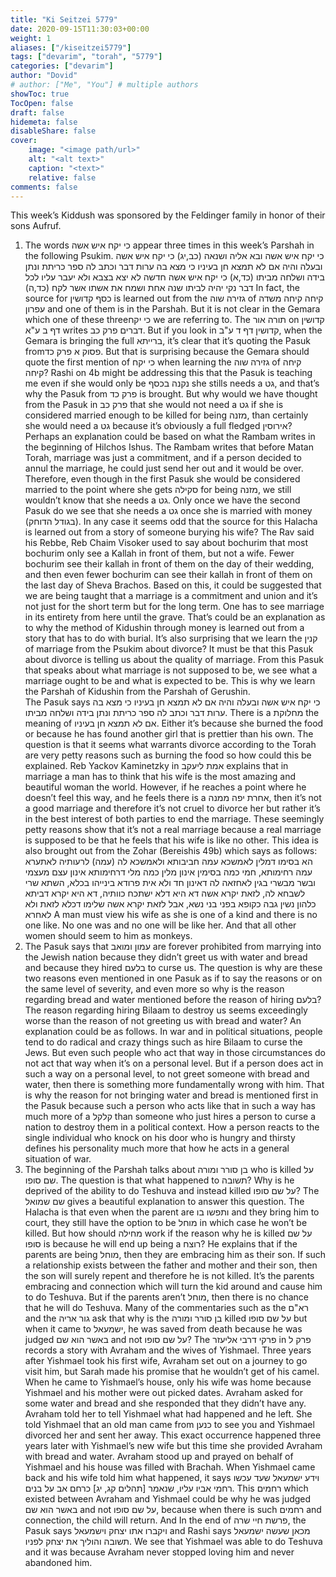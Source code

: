 ```yaml
---
title: "Ki Seitzei 5779"
date: 2020-09-15T11:30:03+00:00
weight: 1
aliases: ["/kiseitzei5779"]
tags: ["devarim", "torah", "5779"]
categories: ["devarim"]
author: "Dovid"
# author: ["Me", "You"] # multiple authors
showToc: true
TocOpen: false
draft: false
hidemeta: false
disableShare: false
cover:
    image: "<image path/url>"
    alt: "<alt text>"
    caption: "<text>"
    relative: false
comments: false
---
```

This week’s Kiddush was sponsored by the Feldinger family in honor of their sons Aufruf.
1) The words כי יקח איש אשה appear three times in this week’s Parshah in the following Psukim.
כי יקח איש אשה ובא אליה ושנאה (כב,יג)
כי יקח איש אשה ובעלה והיה אם לא תמצא חן בעיניו כי  מצא בה ערות דבר וכתב לה ספר כריתת ונתן בידה ושלחה מביתו (כד,א)
כי יקח איש אשה חדשה לא יצא בצבא ולא יעבר עליו לכל דבר נקי יהיה לביתו שנה אחת ושמח את אשתו אשר  לקח (כד,ה)
In fact, the source for כסף קדושין is learned out from the גזירה שוה of קיחה קיחה משדה עפרון and one of them is in the Parshah. But it is not clear in the Gemara which one of these threeכי יקח  we are referring to. The תורה אור on קדושין דף ב ע"א writes דברים פרק כב. But if you look in קדושין דף ד ע"ב, when the Gemara is bringing the full ברייתא, it’s clear that it’s quoting the Pasuk fromפסוק א  פרק כד. But that is surprising because the Gemara should quote the first mention of כי יקח when learning the גזירה שוה of קיחה קיחה?
Rashi on 4b might be addressing this that the Pasuk is teaching me even if she would only be נקנה בכסף she stills needs a גט, and that’s why the Pasuk from פרק כד is brought. But why would we have thought from the Pasuk in פרק כב that she would not need a גט if she is considered married enough to be killed for being מזנה, than certainly she would need a גט because it’s obviously a full fledged אירוסין?  
Perhaps an explanation could be based on what the Rambam writes in the beginning of Hilchos Ishus. The Rambam writes that before Matan Torah, marriage was just a commitment, and if a person decided to annul the marriage, he could just send her out and it would be over. Therefore, even though in the first Pasuk she would be considered married to the point where she gets סקילה for being מזנה, we still wouldn’t know that she needs a גט. Only once we have the second Pasuk do we see that she needs a גט once she is married with money (בגודל הדוחק).
In any case it seems odd that the source for this Halacha is learned out from a story of someone burying his wife?
The Rav said his Rebbe, Reb Chaim Visoker used to say about bochurim that most bochurim only see a Kallah in front of them, but not a wife. Fewer bochurim see their kallah in front of them on the day of their wedding, and then even fewer bochurim can see their kallah in front of them on the last day of Sheva Brachos.
Based on this, it could be suggested that we are being taught that a marriage is a commitment and union and it’s not just for the short term but for the long term. One has to see marriage in its entirety from here until the grave. That’s could be an explanation as to why the method of Kidushin through money is learned out from a story that has to do with burial.
It’s also surprising that we learn the קנין of marriage from the Psukim about divorce? It must be that this Pasuk about divorce is telling us about the quality of marriage. From this Pasuk that speaks about what marriage is not supposed to be, we see what a marriage ought to be and what is expected to be. This is why we learn the Parshah of Kidushin from the Parshah of Gerushin.   
The Pasuk says כי יקח איש אשה ובעלה והיה אם לא תמצא חן בעיניו כי מצא בה ערות דבר וכתב לה ספר כריתת ונתן בידה ושלחה מביתו. There is a מחלוקת the meaning of אם לא תמצא חן בעיניו. Either it’s because she burned the food or because he has found another girl that is prettier than his own. The question is that it seems what warrants divorce according to the Torah are very petty reasons such as burning the food so how could this be explained.
Reb Yackov Kaminetzky in אמת ליעקב explains that in marriage a man has to think that his wife is the most amazing and beautiful woman the world. However, if he reaches a point where he doesn’t feel this way, and he feels there is a אחרת יפה ממנה, then it’s not a good marriage and therefore it’s not cruel to divorce her but rather it’s in the best interest of both parties to end the marriage. These seemingly petty reasons show that it’s not a real marriage because a real marriage is supposed to be that he feels that his wife is like no other.
This idea is also brought out from the Zohar (Bereishis 49b) which says as follows:
הא בסימו דמלין לאמשכא עמה חביבותא ולאמשכא לה (עמה) לרעותיה לאתערא עמה רחימותא, חמי כמה בסימין אינון מלין כמה מלי דרחימותא אינון עצם מעצמי ובשר מבשרי בגין לאחזאה לה דאינון חד ולא אית פרודא בינייהו בכלא, השתא שרי לשבחא לה, לזאת יקרא אשה דא היא דלא ישתכח כוותיה, דא היא יקרא דביתא כלהון נשין גבה כקופא בפני בני נשא, אבל לזאת יקרא אשה שלימו דכלא לזאת ולא לאחרא
A man must view his wife as she is one of a kind and there is no one like. No one was and no one will be like her. And that all other women should seem to him as monkeys.
2) The Pasuk says that עמון ומואב are forever prohibited from marrying into the Jewish nation because they didn’t greet us with water and bread and because they hired בלעם to curse us. The question is why are these two reasons even mentioned in one Pasuk as if to say the reasons or on the same level of severity, and even more so why is the reason regarding bread and water mentioned before the reason of hiring בלעם? The reason regarding hiring Bilaam to destroy us seems exceedingly worse than the reason of not greeting us with bread and water?
An explanation could be as follows. In war and in political situations, people tend to do radical and crazy things such as hire Bilaam to curse the Jews. But even such people who act that way in those circumstances do not act that way when it’s on a personal level. But if a person does act in such a way on a personal level, to not greet someone with bread and water, then there is something more fundamentally wrong with him. That is why the reason for not bringing water and bread is mentioned first in the Pasuk because such a person who acts like that in such a way has much more of a קלקל than someone who just hires a person to curse a nation to destroy them in a political context. How a person reacts to the single individual who knock on his door who is hungry and thirsty defines his personality much more that how he acts in a general situation of war.
3) The beginning of the Parshah talks about בן סורר ומורה who is killed על שם סופו. The question is that what happened to תשובה? Why is he deprived of the ability to do Teshuva and instead killed על שם סופו?
The שם שמואל gives a beautiful explanation to answer this question. The Halacha is that even when the parent are ותפשו בו and they bring him to court, they still have the option to be מוחל in which case he won’t be killed. But how should מחילה work if the reason why he is killed על שם סופו is because he will end up being a רוצח? He explains that if the parents are being מוחל, then they are embracing him as their son. If such a relationship exists between the father and mother and their son, then the son will surely repent and therefore he is not killed. It’s the parents embracing and connection which will turn the kid around and cause him to do Teshuva. But if the parents aren’t מוחל, then there is no chance that he will do Teshuva.
Many of the commentaries such as the רא"ם and the גור אריה ask that why is the בן סורר ומורה killed על שם סופו but when it came to ישמעאל, he was saved from death because he was judged באשר הוא שם and not על שם סופו?
The פרקי דרבי אליעזר in פרק ל records a story with Avraham and the wives of Yishmael. Three years after Yishmael took his first wife, Avraham set out on a journey to go visit him, but Sarah made his promise that he wouldn’t get of his camel. When he came to Yishmael’s house, only his wife was home because Yishmael and his mother were out picked dates. Avraham asked for some water and bread and she responded that they didn’t have any. Avraham told her to tell Yishmael what had happened and he left. She told Yishmael that an old man came from כנען to see you and Yishmael divorced her and sent her away. This exact occurrence happened three years later with Yishmael’s new wife but this time she provided Avraham with bread and water. Avraham stood up and prayed on behalf of Yishmael and his house was filled with Brachah. When Yishmael came back and his wife told him what happened, it says וידע ישמעאל שעד עכשו רחמי אביו עליו, שנאמר [תהלים קג, יג] כרחם אב על בנים. This רחמים which existed between Avraham and Yishmael could be why he was judged באשר הוא שם and not על שם סופו, because when there is such רחמים and connection, the child will return. And In the end of פרשת חיי שרה, the Pasuk says ויקברו אתו יצחק וישמעאל and Rashi says מכאן שעשה ישמעאל תשובה והוליך את יצחק לפניו. We see that Yishmael was able to do Teshuva and it was because Avraham never stopped loving him and never abandoned him.
